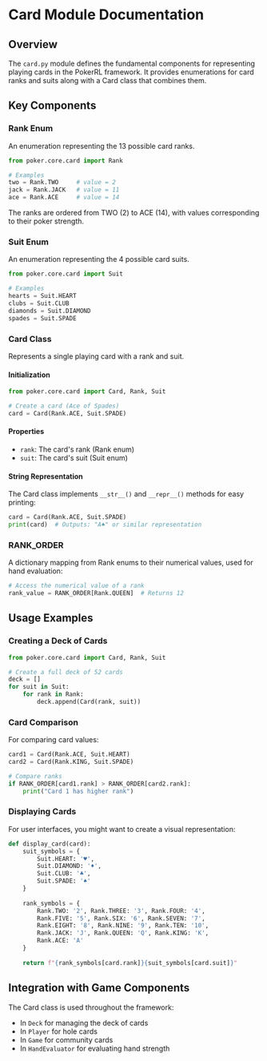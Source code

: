 # Card Module Documentation

## Overview
The `card.py` module defines the fundamental components for representing playing cards in the PokerRL framework. It provides enumerations for card ranks and suits along with a Card class that combines them.

## Key Components

### Rank Enum
An enumeration representing the 13 possible card ranks.

```python
from poker.core.card import Rank

# Examples
two = Rank.TWO     # value = 2
jack = Rank.JACK   # value = 11
ace = Rank.ACE     # value = 14
```

The ranks are ordered from TWO (2) to ACE (14), with values corresponding to their poker strength.

### Suit Enum
An enumeration representing the 4 possible card suits.

```python
from poker.core.card import Suit

# Examples
hearts = Suit.HEART
clubs = Suit.CLUB
diamonds = Suit.DIAMOND
spades = Suit.SPADE
```

### Card Class
Represents a single playing card with a rank and suit.

#### Initialization
```python
from poker.core.card import Card, Rank, Suit

# Create a card (Ace of Spades)
card = Card(Rank.ACE, Suit.SPADE)
```

#### Properties
- `rank`: The card's rank (Rank enum)
- `suit`: The card's suit (Suit enum)

#### String Representation
The Card class implements `__str__()` and `__repr__()` methods for easy printing:

```python
card = Card(Rank.ACE, Suit.SPADE)
print(card)  # Outputs: "A♠" or similar representation
```

### RANK_ORDER
A dictionary mapping from Rank enums to their numerical values, used for hand evaluation:

```python
# Access the numerical value of a rank
rank_value = RANK_ORDER[Rank.QUEEN]  # Returns 12
```

## Usage Examples

### Creating a Deck of Cards
```python
from poker.core.card import Card, Rank, Suit

# Create a full deck of 52 cards
deck = []
for suit in Suit:
    for rank in Rank:
        deck.append(Card(rank, suit))
```

### Card Comparison
For comparing card values:

```python
card1 = Card(Rank.ACE, Suit.HEART)
card2 = Card(Rank.KING, Suit.SPADE)

# Compare ranks
if RANK_ORDER[card1.rank] > RANK_ORDER[card2.rank]:
    print("Card 1 has higher rank")
```

### Displaying Cards
For user interfaces, you might want to create a visual representation:

```python
def display_card(card):
    suit_symbols = {
        Suit.HEART: '♥',
        Suit.DIAMOND: '♦',
        Suit.CLUB: '♣',
        Suit.SPADE: '♠'
    }
    
    rank_symbols = {
        Rank.TWO: '2', Rank.THREE: '3', Rank.FOUR: '4',
        Rank.FIVE: '5', Rank.SIX: '6', Rank.SEVEN: '7',
        Rank.EIGHT: '8', Rank.NINE: '9', Rank.TEN: '10',
        Rank.JACK: 'J', Rank.QUEEN: 'Q', Rank.KING: 'K',
        Rank.ACE: 'A'
    }
    
    return f"{rank_symbols[card.rank]}{suit_symbols[card.suit]}"
```

## Integration with Game Components

The Card class is used throughout the framework:

- In `Deck` for managing the deck of cards
- In `Player` for hole cards
- In `Game` for community cards
- In `HandEvaluator` for evaluating hand strength